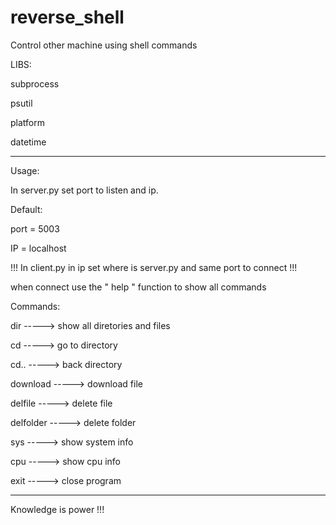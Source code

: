 # reverse_shell
Control other machine using shell commands

LIBS:

subprocess

psutil

platform

datetime

-----------------------------------------------------

Usage:

In server.py set port to listen and ip.

Default:

port = 5003 

IP = localhost

!!! In client.py in ip set where is server.py and
same port to connect !!!

when connect use the " help " function to show all commands

Commands:

dir ----->   show all diretories and files

cd    ----->        go to directory

cd..    ----->      back directory

download  ----->    download file

delfile  ----->     delete file

delfolder ----->    delete folder

sys    ----->       show system info

cpu    ----->       show cpu info

exit    ----->      close program

--------------------------------------------------
Knowledge is power !!!
